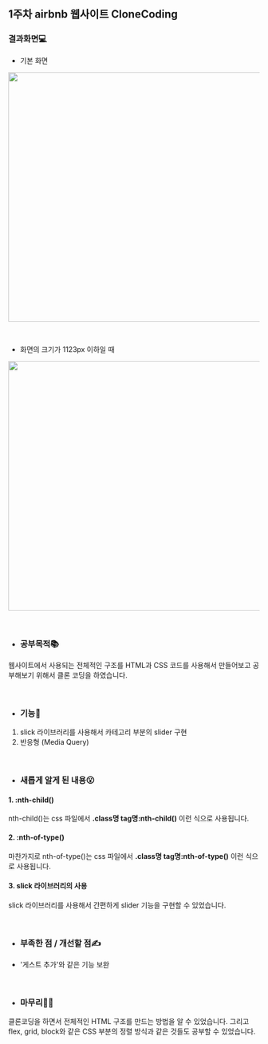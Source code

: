 ## 1주차 airbnb 웹사이트 CloneCoding

### 결과화면💻</br>

- 기본 화면

<p align="center">
  <img src="https://user-images.githubusercontent.com/87405950/191096758-3b667ad0-46e9-450a-92f3-c4c361fe5433.gif" height="500px" width="700px" align="center">
</p>

</br>

- 화면의 크기가 1123px 이하일 때

<p align="center">
  <img src="https://user-images.githubusercontent.com/87405950/191097120-bde611c2-4693-4fb5-8062-9839326caa51.gif" height="500px" width="600px" align="center">
</p>

</br>

- ### 공부목적📚
웹사이트에서 사용되는 전체적인 구조를 HTML과 CSS 코드를 사용해서 만들어보고 공부해보기 위해서 클론 코딩을 하였습니다.

</br>

- ### 기능📱
1. slick 라이브러리를 사용해서 카테고리 부분의 slider 구현
2. 반응형 (Media Query)

</br>

- ### 새롭게 알게 된 내용😮

#### 1. :nth-child()
nth-child()는 css 파일에서 **.class명 tag명:nth-child()** 이런 식으로 사용됩니다.

#### 2. :nth-of-type()
마찬가지로 nth-of-type()는 css 파일에서 **.class명 tag명:nth-of-type()** 이런 식으로 사용됩니다.

#### 3. slick 라이브러리의 사용
slick 라이브러리를 사용해서 간편하게 slider 기능을 구현할 수 있었습니다.

</br>

- ### 부족한 점 / 개선할 점✍
- '게스트 추가'와 같은 기능 보완

</br>

- ### 마무리🙆‍♀️
클론코딩을 하면서 전체적인 HTML 구조를 만드는 방법을 알 수 있었습니다. 그리고 flex, grid, block와 같은 CSS 부분의 정렬 방식과 같은 것들도 공부할 수 있었습니다.



